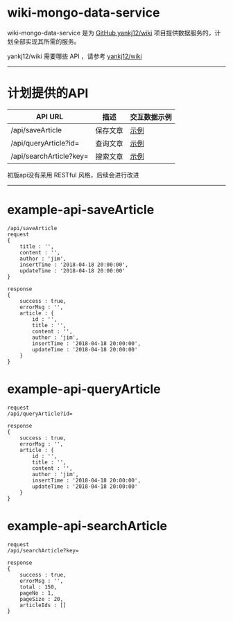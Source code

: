 # wiki-mongo-data-service
wiki-mongo-data-service 是为 [GitHub yankj12/wiki](https://github.com/yankj12/wiki) 项目提供数据服务的，计划全部实现其所需的服务。

yankj12/wiki 需要哪些 API ，请参考 [yankj12/wiki](https://github.com/yankj12/wiki)

***
# 计划提供的API
| API URL | 描述 | 交互数据示例 |
|---|---|---|
| /api/saveArticle | 保存文章 | [示例](#example-api-savearticle) |
| /api/queryArticle?id= | 查询文章 | [示例](#example-api-queryarticle) |
| /api/searchArticle?key= | 搜索文章 | [示例](#example-api-searcharticle) |

初版api没有采用 RESTful 风格，后续会进行改进

***
# example-api-saveArticle
```
/api/saveArticle
request
{
	title : '',
	content : '',
	author : 'jim',
	insertTime : '2018-04-18 20:00:00',
	updateTime : '2018-04-18 20:00:00'
}

response
{
	success : true,
	errorMsg : '',
	article : {
		id : '',
		title : '',
		content : '',
		author : 'jim',
		insertTime : '2018-04-18 20:00:00',
		updateTime : '2018-04-18 20:00:00'
	}
}
```

# example-api-queryArticle
```
request
/api/queryArticle?id=

response
{
	success : true,
	errorMsg : '',
	article : {
		id : '',
		title : '',
		content : '',
		author : 'jim',
		insertTime : '2018-04-18 20:00:00',
		updateTime : '2018-04-18 20:00:00'
	}
}
```

# example-api-searchArticle
```
request
/api/searchArticle?key=

response
{
	success : true,
	errorMsg : '',
	total : 150,
	pageNo : 1,
	pageSize : 20,
	articleIds : []
}
```
